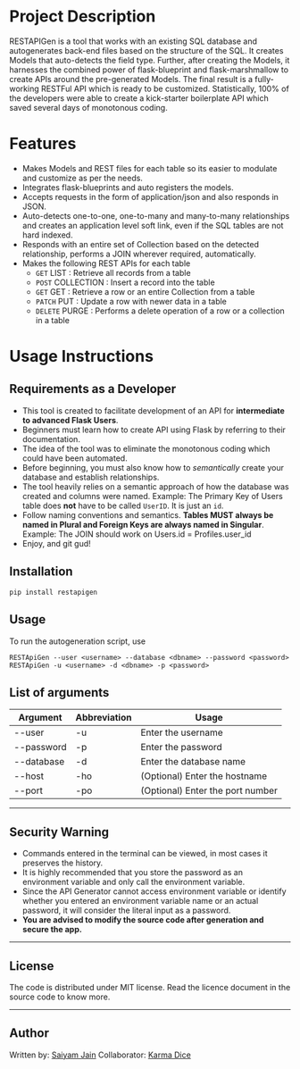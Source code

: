# Project Description
RESTAPIGen is a tool that works with an existing SQL database and autogenerates back-end files based on the structure of the SQL. It creates Models that auto-detects the field type. Further, after creating the Models, it harnesses the combined power of flask-blueprint and flask-marshmallow to create APIs around the pre-generated Models. The final result is a fully-working RESTFul API which is ready to be customized. Statistically, 100% of the developers were able to create a kick-starter boilerplate API which saved several days of monotonous coding.

# Features

* Makes Models and REST files for each table so its easier to modulate and customize as per the needs.
* Integrates flask-blueprints and auto registers the models.
* Accepts requests in the form of application/json and also responds in JSON.
* Auto-detects one-to-one, one-to-many and many-to-many relationships and creates an application level soft link, even if the SQL tables are not hard indexed.
* Responds with an entire set of Collection based on the detected relationship, performs a JOIN wherever required, automatically.
* Makes the following REST APIs for each table
  * `GET` LIST : Retrieve all records from a table
  * `POST` COLLECTION : Insert a record into the table
  * `GET` GET : Retrieve a row or an entire Collection from a table
  * `PATCH` PUT : Update a row with newer data in a table
  * `DELETE` PURGE : Performs a delete operation of a row or a collection in a table

# Usage Instructions

## Requirements as a Developer
- This tool is created to facilitate development of an API for **intermediate to advanced Flask Users**.
- Beginners must learn how to create API using Flask by referring to their documentation.
- The idea of the tool was to eliminate the monotonous coding which could have been automated.
- Before beginning, you must also know how to _semantically_ create your database and establish relationships.
- The tool heavily relies on a semantic approach of how the database was created and columns were named. Example: The Primary Key of Users table does **not** have to be called `UserID`. It is just an `id`.
- Follow naming conventions and semantics. **Tables MUST always be named in Plural and Foreign Keys are always named in Singular**. Example: The JOIN should work on Users.id = Profiles.user_id
- Enjoy, and git gud!

## Installation

```
pip install restapigen
```

## Usage
To run the autogeneration script, use 
```
RESTApiGen --user <username> --database <dbname> --password <password>
RESTApiGen -u <username> -d <dbname> -p <password>
```
## List of arguments
| Argument   | Abbreviation | Usage                            |
|------------|--------------|----------------------------------|
| -\-user     | -u           | Enter the username               |
| -\-password | -p           | Enter the password               |
| -\-database | -d           | Enter the database name          |
| -\-host     | -ho          | (Optional) Enter the hostname    |
| -\-port     | -po          | (Optional) Enter the port number |
--------------------------------------

## Security Warning

- Commands entered in the terminal can be viewed, in most cases it preserves the history.
- It is highly recommended that you store the password as an environment variable and only call the environment variable.
- Since the API Generator cannot access environment variable or identify whether you entered an environment variable name or an actual password, it will consider the literal input as a password.
- **You are advised to modify the source code after generation and secure the app.**
----------------
## License
The code is distributed under MIT license. Read the licence document in the source code to know more.

----------------
## Author
Written by: [Saiyam Jain](https://github.com/Saiyam-J)
Collaborator: [Karma Dice](https://github.com/karmicdice)